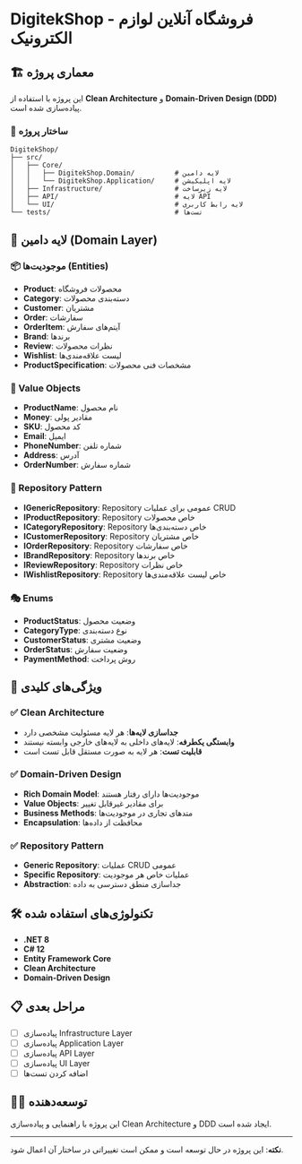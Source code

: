# DigitekShop - فروشگاه آنلاین لوازم الکترونیک

## 🏗️ معماری پروژه

این پروژه با استفاده از **Clean Architecture** و **Domain-Driven Design (DDD)** پیاده‌سازی شده است.

### 📁 ساختار پروژه

```
DigitekShop/
├── src/
│   ├── Core/
│   │   ├── DigitekShop.Domain/          # لایه دامین
│   │   └── DigitekShop.Application/     # لایه اپلیکیشن
│   ├── Infrastructure/                  # لایه زیرساخت
│   ├── API/                             # لایه API
│   └── UI/                              # لایه رابط کاربری
└── tests/                               # تست‌ها
```

## 🎯 لایه دامین (Domain Layer)

### 📦 موجودیت‌ها (Entities)
- **Product**: محصولات فروشگاه
- **Category**: دسته‌بندی محصولات
- **Customer**: مشتریان
- **Order**: سفارشات
- **OrderItem**: آیتم‌های سفارش
- **Brand**: برندها
- **Review**: نظرات محصولات
- **Wishlist**: لیست علاقه‌مندی‌ها
- **ProductSpecification**: مشخصات فنی محصولات

### 💎 Value Objects
- **ProductName**: نام محصول
- **Money**: مقادیر پولی
- **SKU**: کد محصول
- **Email**: ایمیل
- **PhoneNumber**: شماره تلفن
- **Address**: آدرس
- **OrderNumber**: شماره سفارش

### 🔄 Repository Pattern
- **IGenericRepository<T>**: Repository عمومی برای عملیات CRUD
- **IProductRepository**: Repository خاص محصولات
- **ICategoryRepository**: Repository خاص دسته‌بندی‌ها
- **ICustomerRepository**: Repository خاص مشتریان
- **IOrderRepository**: Repository خاص سفارشات
- **IBrandRepository**: Repository خاص برندها
- **IReviewRepository**: Repository خاص نظرات
- **IWishlistRepository**: Repository خاص لیست علاقه‌مندی‌ها

### 🎭 Enums
- **ProductStatus**: وضعیت محصول
- **CategoryType**: نوع دسته‌بندی
- **CustomerStatus**: وضعیت مشتری
- **OrderStatus**: وضعیت سفارش
- **PaymentMethod**: روش پرداخت

## 🚀 ویژگی‌های کلیدی

### ✅ Clean Architecture
- **جداسازی لایه‌ها**: هر لایه مسئولیت مشخصی دارد
- **وابستگی یکطرفه**: لایه‌های داخلی به لایه‌های خارجی وابسته نیستند
- **قابلیت تست**: هر لایه به صورت مستقل قابل تست است

### ✅ Domain-Driven Design
- **Rich Domain Model**: موجودیت‌ها دارای رفتار هستند
- **Value Objects**: برای مقادیر غیرقابل تغییر
- **Business Methods**: متدهای تجاری در موجودیت‌ها
- **Encapsulation**: محافظت از داده‌ها

### ✅ Repository Pattern
- **Generic Repository**: عملیات CRUD عمومی
- **Specific Repository**: عملیات خاص هر موجودیت
- **Abstraction**: جداسازی منطق دسترسی به داده

## 🛠️ تکنولوژی‌های استفاده شده

- **.NET 8**
- **C# 12**
- **Entity Framework Core**
- **Clean Architecture**
- **Domain-Driven Design**

## 📋 مراحل بعدی

- [ ] پیاده‌سازی Infrastructure Layer
- [ ] پیاده‌سازی Application Layer
- [ ] پیاده‌سازی API Layer
- [ ] پیاده‌سازی UI Layer
- [ ] اضافه کردن تست‌ها

## 👨‍💻 توسعه‌دهنده

این پروژه با راهنمایی و پیاده‌سازی Clean Architecture و DDD ایجاد شده است.

---

**نکته**: این پروژه در حال توسعه است و ممکن است تغییراتی در ساختار آن اعمال شود. 